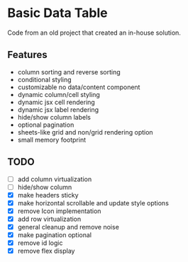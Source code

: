 # Basic Data Table

Code from an old project that created an in-house solution.

## Features
- column sorting and reverse sorting
- conditional styling
- customizable no data/content component
- dynamic column/cell styling
- dynamic jsx cell rendering
- dynamic jsx label rendering
- hide/show column labels
- optional pagination
- sheets-like grid and non/grid rendering option
- small memory footprint

## TODO
- [ ] add column virtualization
- [ ] hide/show column
- [x] make headers sticky
- [x] make horizontal scrollable and update style options
- [x] remove Icon implementation
- [x] add row virtualization
- [x] general cleanup and remove noise
- [x] make pagination optional
- [x] remove id logic
- [x] remove flex display
